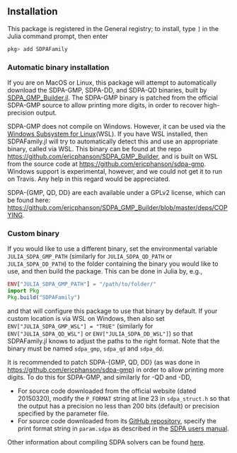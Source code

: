 ## Installation

This package is registered in the General registry; to install, type `]` in the Julia command prompt, then enter

```julia
pkg> add SDPAFamily
```

### Automatic binary installation

If you are on MacOS or Linux, this package will attempt to automatically
download the SDPA-GMP, SDPA-DD, and SDPA-QD binaries, built by
[SDPA\_GMP\_Builder.jl](https://github.com/ericphanson/SDPA_GMP_Builder). The
SDPA-GMP binary is patched from the official SDPA-GMP source to allow printing
more digits, in order to recover high-precision output.

SDPA-GMP does not compile on Windows. However, it can be used via the [Windows
Subsystem for Linux](https://docs.microsoft.com/en-us/windows/wsl/about)(WSL).
If you have WSL installed, then SDPAFamily.jl will try to automatically detect
this and use an appropriate binary, called via WSL. This binary can be found at
the repo <https://github.com/ericphanson/SDPA_GMP_Builder>, and is built on WSL
from the source code at <https://github.com/ericphanson/sdpa-gmp>. Windows
support is experimental, however, and we could not get it to run on Travis. Any
help in this regard would be appreciated.

SDPA-{GMP, QD, DD} are each available under a GPLv2 license, which can be found
here:
<https://github.com/ericphanson/SDPA_GMP_Builder/blob/master/deps/COPYING>.

### Custom binary

If you would like to use a different binary, set the environmental variable
`JULIA_SDPA_GMP_PATH` (similarly for `JULIA_SDPA_QD_PATH` or
`JULIA_SDPA_DD_PATH`) to the folder containing the binary you would like to use,
and then build the package. This can be done in Julia by, e.g.,

```julia
ENV["JULIA_SDPA_GMP_PATH"] = "/path/to/folder/"
import Pkg
Pkg.build("SDPAFamily")
```

and that will configure this package to use that binary by default. If your
custom location is via WSL on Windows, then also set `ENV["JULIA_SDPA_GMP_WSL"]
= "TRUE"` (similarly for `ENV["JULIA_SDPA_QD_WSL"]` or
`ENV["JULIA_SDPA_DD_WSL"]`) so that SDPAFamily.jl knows to adjust the paths to
the right format. Note that the binary must be named `sdpa_gmp`, `sdpa_qd` and
`sdpa_dd`.

It is recommended to patch SDPA-{GMP, QD, DD} (as was done in
<https://github.com/ericphanson/sdpa-gmp>) in order to allow printing more
digits. To do this for SDPA-GMP, and similarly for -QD and -DD,

* For source code downloaded from the official website (dated 20150320), modify
  the `P_FORMAT` string at line 23 in `sdpa_struct.h` so that the output has a
  precision no less than 200 bits (default) or precision specified by the
  parameter file. 
* For source code downloaded from its [GitHub
  repository](https://github.com/nakatamaho/sdpa-gmp), specify the print format
  string in `param.sdpa` as described in the [SDPA users
  manual](https://sourceforge.net/projects/sdpa/files/sdpa/sdpa.7.1.1.manual.20080618.pdf).

Other information about compiling SDPA solvers can be found
[here](http://sdpa.sourceforge.net/download.html).
